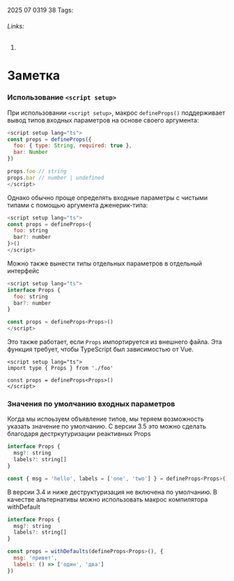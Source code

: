 2025 07 0319 38
Tags: 
###### Links: 
1) 
# Заметка
### Использование `<script setup>`[​](https://ru.vuejs.org/guide/typescript/composition-api.html#using-script-setup)

При использовании `<script setup>`, макрос `defineProps()` поддерживает вывод типов входных параметров на основе своего аргумента:
```js
<script setup lang="ts">
const props = defineProps({
  foo: { type: String, required: true },
  bar: Number
})

props.foo // string
props.bar // number | undefined
</script>
```
Однако обычно проще определять входные параметры с чистыми типами с помощью аргумента дженерик-типа:
```js
<script setup lang="ts">
const props = defineProps<{
  foo: string
  bar?: number
}>()
</script>
```
Можно также вынести типы отдельных параметров в отдельный интерфейс
```js
<script setup lang="ts">
interface Props {
  foo: string
  bar?: number
}

const props = defineProps<Props>()
</script>
```
Это также работает, если `Props` импортируется из внешнего файла. Эта функция требует, чтобы TypeScript был зависимостью от Vue.


```vue
<script setup lang="ts">
import type { Props } from './foo'

const props = defineProps<Props>()
</script>
```
### Значения по умолчанию входных параметров
Когда мы испоьзуем объявление типов, мы теряем возможность указать значение по умолчанию. С версии 3.5 это можно сделать благодаря дестркутуризации реактивных Props

```js
interface Props {
  msg?: string
  labels?: string[]
}

const { msg = 'hello', labels = ['one', 'two'] } = defineProps<Props>()
```
В версии 3.4 и ниже деструктуризация не включена по умолчанию. В качестве альтернативы можно использовать макрос компилятора withDefault
```js
interface Props {
  msg?: string
  labels?: string[]
}

const props = withDefaults(defineProps<Props>(), {
  msg: 'привет',
  labels: () => ['один', 'два']
})
```